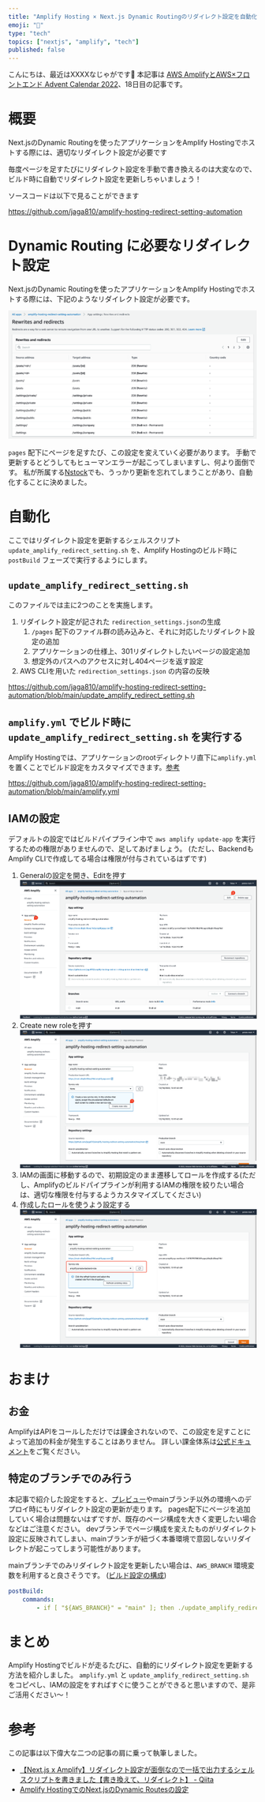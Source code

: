 ```yaml
---
title: "Amplify Hosting × Next.js Dynamic Routingのリダイレクト設定を自動化する"
emoji: "🤖"
type: "tech"
topics: ["nextjs", "amplify", "tech"]
published: false
---
```


こんにちは、最近はXXXXなじゃがです👋
本記事は [AWS AmplifyとAWS×フロントエンド Advent Calendar 2022](https://qiita.com/advent-calendar/2022/amplify)、18日目の記事です。

# 概要
Next.jsのDynamic Routingを使ったアプリケーションをAmplify Hostingでホストする際には、適切なリダイレクト設定が必要です

毎度ページを足すたびにリダイレクト設定を手動で書き換えるのは大変なので、ビルド時に自動でリダイレクト設定を更新しちゃいましょう！

ソースコードは以下で見ることができます

https://github.com/jaga810/amplify-hosting-redirect-setting-automation

# Dynamic Routing に必要なリダイレクト設定
Next.jsのDynamic Routingを使ったアプリケーションをAmplify Hostingでホストする際には、下記のようなリダイレクト設定が必要です。

![](/images/redirection-settings-automation-on-amplify-hosting/redirect-setting.png)

`pages` 配下にページを足すたび、この設定を変えていく必要があります。
手動で更新するとどうしてもヒューマンエラーが起こってしまいますし、何より面倒です。
私が所属する[Nstock](https://nstock.co.jp)でも、うっかり更新を忘れてしまうことがあり、自動化することに決めました。

# 自動化
ここではリダイレクト設定を更新するシェルスクリプト `update_amplify_redirect_setting.sh` を、Amplify Hostingのビルド時に `postBuild` フェーズで実行するようにします。

## `update_amplify_redirect_setting.sh` 
このファイルでは主に2つのことを実施します。

1. リダイレクト設定が記された `redirection_settings.json`の生成
    1. `/pages` 配下のファイル群の読み込みと、それに対応したリダイレクト設定の追加
    2. アプリケーションの仕様上、301リダイレクトしたいページの設定追加
    3. 想定外のパスへのアクセスに対し404ページを返す設定
2. AWS CLIを用いた `redirection_settings.json` の内容の反映


https://github.com/jaga810/amplify-hosting-redirect-setting-automation/blob/main/update_amplify_redirect_setting.sh


## `amplify.yml` でビルド時に `update_amplify_redirect_setting.sh` を実行する
Amplify Hostingでは、アプリケーションのrootディレクトリ直下に`amplify.yml`を置くことでビルド設定をカスタマイズできます。[参考](https://docs.aws.amazon.com/ja_jp/amplify/latest/userguide/build-settings.html)


https://github.com/jaga810/amplify-hosting-redirect-setting-automation/blob/main/amplify.yml

## IAMの設定
デフォルトの設定ではビルドパイプライン中で `aws amplify update-app` を実行するための権限がありませんので、足してあげましょう。
(ただし、BackendもAmplify CLIで作成してる場合は権限が付与されているはずです)

1. Generalの設定を開き、Editを押す
![](/images/redirection-settings-automation-on-amplify-hosting/general-settings.png)
2. Create new roleを押す
![](/images/redirection-settings-automation-on-amplify-hosting/create-new-role.png)
3. IAMの画面に移動するので、初期設定のまま遷移してロールを作成する(ただし、Amplifyのビルドパイプラインが利用するIAMの権限を絞りたい場合は、適切な権限を付与するようカスタマイズしてください)
4. 作成したロールを使うよう設定する
![](/images/redirection-settings-automation-on-amplify-hosting/set-new-role.png)


# おまけ

## お金

AmplifyはAPIをコールしただけでは課金されないので、この設定を足すことによって追加の料金が発生することはありません。
詳しい課金体系は[公式ドキュメント](https://aws.amazon.com/jp/amplify/pricing)をご覧ください。

## 特定のブランチでのみ行う

本記事で紹介した設定をすると、[プレビュー](https://docs.aws.amazon.com/amplify/latest/userguide/pr-previews.html)やmainブランチ以外の環境へのデプロイ時にもリダイレクト設定の更新が走ります。
pages配下にページを追加していく場合は問題ないはずですが、既存のページ構成を大きく変更したい場合などはご注意ください。
devブランチでページ構成を変えたものがリダイレクト設定に反映されてしまい、mainブランチが紐づく本番環境で意図しないリダイレクトが起こってしまう可能性があります。

mainブランチでのみリダイレクト設定を更新したい場合は、`AWS_BRANCH` 環境変数を利用すると良さそうです。
([ビルド設定の構成](https://docs.aws.amazon.com/ja_jp/amplify/latest/userguide/build-settings.html#branch-specific-build-settings))

```yml:amplify.yml
postBuild:
    commands:
        - if [ "${AWS_BRANCH}" = "main" ]; then ./update_amplify_redirect_setting.sh; fi
```

# まとめ
Amplify Hostingでビルドが走るたびに、自動的にリダイレクト設定を更新する方法を紹介しました。
`amplify.yml` と `update_amplify_redirect_setting.sh` をコピペし、IAMの設定をすればすぐに使うことができると思いますので、是非ご活用ください〜！

# 参考
この記事は以下偉大な二つの記事の肩に乗って執筆しました。
- [【Next.js x Amplify】リダイレクト設定が面倒なので一括で出力するシェルスクリプトを書きました【書き換えて、リダイレクト】 - Qiita](https://qiita.com/ItsukiN32/items/d895f32bdeeb757fb85e) 
- [Amplify HostingでのNext.jsのDynamic Routesの設定](https://zenn.dev/nus3/articles/e3da1bdb3ef302962f07)
